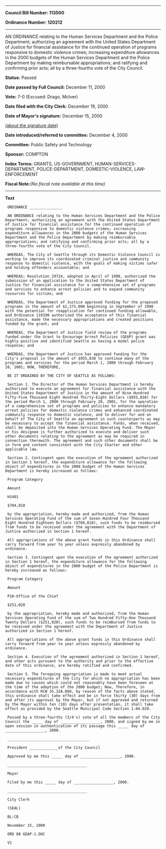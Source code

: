 

********

**Council Bill Number: 113500**
   
**Ordinance Number: 120212**
********

 AN ORDINANCE relating to the Human Services Department and the Police Department; authorizing an agreement with the United States Department of Justice for financial assistance for the continued operation of programs responsive to domestic violence crimes; increasing expenditure allowances in the 2000 budgets of the Human Services Department and the Police Department by making reimbursable appropriations; and ratifying and confirming prior acts; all by a three-fourths vote of the City Council.

**Status:** Passed
   
**Date passed by Full Council:** December 11, 2000
   
**Vote:** 7-0 (Excused: Drago, McIver)
   
**Date filed with the City Clerk:** December 19, 2000
   
**Date of Mayor's signature:** December 15, 2000
   
[(about the signature date)](/~public/approvaldate.htm)
   
   
   
**Date introduced/referred to committee:** December 4, 2000
   
**Committee:** Public Safety and Technology
   
**Sponsor:** COMPTON
   
   
**Index Terms:** GRANTS, US-GOVERNMENT, HUMAN-SERVICES-DEPARTMENT, POLICE-DEPARTMENT, DOMESTIC-VIOLENCE, LAW-ENFORCEMENT

**Fiscal Note:**_(No fiscal note available at this time)_

********

**Text**
   
```
 ORDINANCE _______________

 AN ORDINANCE relating to the Human Services Department and the Police Department; authorizing an agreement with the United States Department of Justice for financial assistance for the continued operation of programs responsive to domestic violence crimes; increasing expenditure allowances in the 2000 budgets of the Human Services Department and the Police Department by making reimbursable appropriations; and ratifying and confirming prior acts; all by a three-fourths vote of the City Council.

 WHEREAS, The City of Seattle through its Domestic Violence Council is working to improve its coordinated criminal justice and community response to domestic violence, with the goals of making victims safer and holding offenders accountable; and

 WHEREAS; Resolution 29724, adopted in April of 1998, authorized the submission of an application to the United States Department of Justice for financial assistance for a comprehensive set of programs and services to enhance arrest policies and to expand community resources for victims; and

 WHEREAS, the Department of Justice approved funding for the proposed programs in the amount of $2,375,000 beginning in September of 1998 with the potential for reapplication for continued funding allowable, and Ordinance 119190 authorized the acceptance of this financial assistance, made the necessary appropriations and created positions funded by the grant; and

 WHEREAS, the Department of Justice field review of the programs funded under the Grant to Encourage Arrest Policies (GEAP) grant was highly positive and identified Seattle as having a model police response; and

 WHEREAS, the Department of Justice has approved funding for the City's proposal in the amount of $955,838 to continue many of the programs and services for the period March 1, 2000 through February 28, 2001; NOW, THEREFORE,

 BE IT ORDAINED BY THE CITY OF SEATTLE AS FOLLOWS:

 Section 1. The Director of the Human Services Department is hereby authorized to execute an agreement for financial assistance with the United States Department of Justice in the amount of Nine Hundred Fifty-Five Thousand Eight Hundred Thirty-Eight Dollars ($955,838) for the period March 1, 2000 through February 28, 2001, for the operation of a comprehensive set of programs and policies to enhance mandatory arrest policies for domestic violence crimes and enhanced coordinated community response to domestic violence, and to deliver for and on behalf of The City of Seattle an agreement in such counterparts as may be necessary to accept the financial assistance. Funds, when received, shall be deposited into the Human Services Operating Fund. The Mayor or his designee is further authorized to execute and deliver such other documents relating to the agreement as may be required in connection therewith. The agreement and such other documents shall be in form and content consistent with the City Charter and other applicable law.

 Section 2. Contingent upon the execution of the agreement authorized in Section 1 hereof, the expenditure allowance for the following object of expenditures in the 2000 budget of the Human Services Department is hereby increased as follows:

 Program Category

 Amount

 H1401

 $704,818

 by the appropriation, hereby made and authorized, from the Human Services Operating Fund of the sum of Seven Hundred Four Thousand Eight Hundred Eighteen Dollars ($704,818), such funds to be reimbursed from funds to be received under the agreement with the Department of Justice authorized in Section 1 hereof.

 All appropriations of the above grant funds in this Ordinance shall carry forward from year to year unless expressly abandoned by ordinance.

 Section 3. Contingent upon the execution of the agreement authorized in Section 1 hereof, the expenditure allowance for the following object of expenditures in the 2000 budget of the Police Department is hereby increased as follows:

 Program Category

 Amount

 P10-Office of the Chief

 $251,020

 by the appropriation, hereby made and authorized, from the Human Services Operating Fund of the sum of Two Hundred Fifty-One Thousand Twenty Dollars ($251,020), such funds to be reimbursed from funds to be received under the agreement with the Department of Justice authorized in Section 1 hereof.

 All appropriations of the above grant funds in this Ordinance shall carry forward from year to year unless expressly abandoned by ordinance.

 Section 4. Execution of the agreement authorized in Section 1 hereof, and other acts pursuant to the authority and prior to the effective date of this ordinance, are hereby ratified and confirmed.

 Section 5. The foregoing appropriation is made to meet actual necessary expenditures of the City for which no appropriation has been made due to causes which could not reasonably have been foreseen at the time of the adoption of the 2000 budget; Now, Therefore, in accordance with RCW 35.32A.060, by reason of the facts above stated, this ordinance shall take effect and be in force thirty (30) days from and after its approval by the Mayor, but if not approved and returned by the Mayor within ten (10) days after presentation, it shall take effect as provided by the Seattle Municipal Code Section 1.04.020.

 Passed by a three-fourths (3/4's) vote of all the members of the City Council the _____ day of __________________, 2000, and signed by me in open session in authentication of its passage this _____ day of __________________, 2000.

 _____________________________________

 President _____________of the City Council

 Approved by me this _____ day of __________________, 2000.

 ____________________________________

 Mayor

 Filed by me this _____ day of __________________, 2000.

 ____________________________________

 City Clerk

 (SEAL)

 BL:CB

 November 15, 2000

 ORD 00 GEAP-1.DOC

 V1

```
